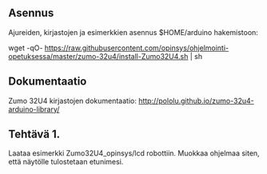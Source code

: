 ## Asennus

Ajureiden, kirjastojen ja esimerkkien asennus $HOME/arduino hakemistoon:

wget -qO- https://raw.githubusercontent.com/opinsys/ohjelmointi-opetuksessa/master/zumo-32u4/install-Zumo32U4.sh | sh

## Dokumentaatio

Zumo 32U4 kirjastojen dokumentaatio: http://pololu.github.io/zumo-32u4-arduino-library/

## Tehtävä 1.
Laataa esimerkki Zumo32U4_opinsys/lcd robottiin. Muokkaa ohjelmaa siten, että näytölle tulostetaan etunimesi.


